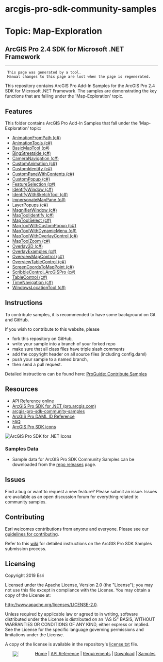 # arcgis-pro-sdk-community-samples
# Topic: Map-Exploration
## ArcGIS Pro 2.4 SDK for Microsoft .NET Framework 

----------
     This page was generated by a tool.
     Manual changes to this page are lost when the page is regenerated.

This repository contains ArcGIS Pro Add-In Samples for the ArcGIS Pro 2.4 SDK for Microsoft .NET Framework.  The samples are demonstrating the key functions that are falling under the 'Map-Exploration' topic.  


## Features

This folder contains ArcGIS Pro Add-In Samples that fall under the 'Map-Exploration' topic:

* [AnimationFromPath (c#)](../../../tree/master/Map-Exploration/AnimationFromPath)  
* [AnimationTools (c#)](../../../tree/master/Map-Exploration/AnimationTools)  
* [BasicMapTool (c#)](../../../tree/master/Map-Exploration/BasicMapTool)  
* [BingStreetside (c#)](../../../tree/master/Map-Exploration/BingStreetside)  
* [CameraNavigation (c#)](../../../tree/master/Map-Exploration/CameraNavigation)  
* [CustomAnimation (c#)](../../../tree/master/Map-Exploration/CustomAnimation)  
* [CustomIdentify (c#)](../../../tree/master/Map-Exploration/CustomIdentify)  
* [CustomPaneWithContents (c#)](../../../tree/master/Map-Exploration/CustomPaneWithContents)  
* [CustomPopup (c#)](../../../tree/master/Map-Exploration/CustomPopup)  
* [FeatureSelection (c#)](../../../tree/master/Map-Exploration/FeatureSelection)  
* [IdentifyWindow (c#)](../../../tree/master/Map-Exploration/IdentifyWindow)  
* [IdentifyWithSketchTool (c#)](../../../tree/master/Map-Exploration/IdentifyWithSketchTool)  
* [ImpersonateMapPane (c#)](../../../tree/master/Map-Exploration/ImpersonateMapPane)  
* [LayerPopups (c#)](../../../tree/master/Map-Exploration/LayerPopups)  
* [MagnifierWindow (c#)](../../../tree/master/Map-Exploration/MagnifierWindow)  
* [MapToolIdentify (c#)](../../../tree/master/Map-Exploration/MapToolIdentify)  
* [MapToolSelect (c#)](../../../tree/master/Map-Exploration/MapToolSelect)  
* [MapToolWithCustomPopup (c#)](../../../tree/master/Map-Exploration/MapToolWithCustomPopup)  
* [MapToolWithDynamicMenu (c#)](../../../tree/master/Map-Exploration/MapToolWithDynamicMenu)  
* [MapToolWithOverlayControl (c#)](../../../tree/master/Map-Exploration/MapToolWithOverlayControl)  
* [MapToolZoom (c#)](../../../tree/master/Map-Exploration/MapToolZoom)  
* [Overlay3D (c#)](../../../tree/master/Map-Exploration/Overlay3D)  
* [OverlayExamples (c#)](../../../tree/master/Map-Exploration/OverlayExamples)  
* [OverviewMapControl (c#)](../../../tree/master/Map-Exploration/OverviewMapControl)  
* [OverviewTableControl (c#)](../../../tree/master/Map-Exploration/OverviewTableControl)  
* [ScreenCoordsToMapPoint (c#)](../../../tree/master/Map-Exploration/ScreenCoordsToMapPoint)  
* [ScribbleControl_ArcGISPro (c#)](../../../tree/master/Map-Exploration/ScribbleControl_ArcGISPro)  
* [TableControl (c#)](../../../tree/master/Map-Exploration/TableControl)  
* [TimeNavigation (c#)](../../../tree/master/Map-Exploration/TimeNavigation)  
* [WindowsLocationTool (c#)](../../../tree/master/Map-Exploration/WindowsLocationTool)  


## Instructions

To contribute samples, it is recommended to have some background on Git and GitHub. 

If you wish to contribute to this website, please  
* fork this repository on GitHub,  
* write your sample into a branch of your forked repo  
 * make sure that all class files have triple slash comments  
 * add the copyright header on all source files (including config.daml)  
* push your sample to a named branch, 
* then send a pull request.

Detailed instructions can be found here: [ProGuide: Contribute Samples](https://github.com/Esri/arcgis-pro-sdk-community-samples/wiki/ProGuide-Contribute-Samples)

## Resources

* [API Reference online](https://pro.arcgis.com/en/pro-app/sdk/api-reference)
* <a href="https://pro.arcgis.com/en/pro-app/sdk/" target="_blank">ArcGIS Pro SDK for .NET (pro.arcgis.com)</a>
* [arcgis-pro-sdk-community-samples](https://github.com/Esri/arcgis-pro-sdk-community-samples)
* [ArcGIS Pro DAML ID Reference](https://github.com/Esri/arcgis-pro-sdk/wiki/ArcGIS-Pro-DAML-ID-Reference)
* [FAQ](https://github.com/Esri/arcgis-pro-sdk/wiki/FAQ)
* [ArcGIS Pro SDK icons](https://github.com/Esri/arcgis-pro-sdk/releases/tag/2.4.0.19946)

![ArcGIS Pro SDK for .NET Icons](https://Esri.github.io/arcgis-pro-sdk/images/Home/Image-of-icons.png  "ArcGIS Pro SDK Icons")

### Samples Data

* Sample data for ArcGIS Pro SDK Community Samples can be downloaded from the [repo releases](https://github.com/Esri/arcgis-pro-sdk-community-samples/releases) page. 

## Issues

Find a bug or want to request a new feature?  Please submit an issue.  Issues are available as an open discussion forum for everything related to community samples.

## Contributing

Esri welcomes contributions from anyone and everyone. Please see our [guidelines for contributing](https://github.com/esri/contributing).

Refer to this [wiki](https://github.com/Esri/arcgis-pro-sdk-community-samples/wiki/ProGuide-Contribute-Samples) for detailed instructions on the ArcGIS Pro SDK Samples submission process.

## Licensing
Copyright 2019 Esri

Licensed under the Apache License, Version 2.0 (the "License");
you may not use this file except in compliance with the License.
You may obtain a copy of the License at:

   http://www.apache.org/licenses/LICENSE-2.0.

Unless required by applicable law or agreed to in writing, software
distributed under the License is distributed on an "AS IS" BASIS,
WITHOUT WARRANTIES OR CONDITIONS OF ANY KIND, either express or implied.
See the License for the specific language governing permissions and
limitations under the License.

A copy of the license is available in the repository's [license.txt](./License.txt) file.

&nbsp;&nbsp;&nbsp;&nbsp;&nbsp;&nbsp;<img src="http://esri.github.io/arcgis-pro-sdk/images/ArcGISPro.png"  alt="ArcGIS Pro SDK for Microsoft .NET Framework" height = "20" width = "20" align="top"  >
&nbsp;&nbsp;&nbsp;&nbsp;&nbsp;&nbsp;&nbsp;&nbsp;&nbsp;&nbsp;&nbsp;&nbsp;
[Home](https://github.com/Esri/arcgis-pro-sdk/wiki) | <a href="http://pro.arcgis.com/en/pro-app/sdk/api-reference" target="_blank">API Reference</a> | [Requirements](https://github.com/Esri/arcgis-pro-sdk/wiki#requirements) | [Download](https://github.com/Esri/arcgis-pro-sdk/wiki#installing-arcgis-pro-sdk-for-net) | <a href="http://github.com/esri/arcgis-pro-sdk-community-samples" target="_blank">Samples</a>


